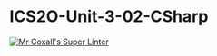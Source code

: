 # ICS2O-Unit-3-02-CSharp

[![Mr Coxall's Super Linter](https://github.com/MikeyGloriani/ICS2O-Unit-3-02-CSharp/workflows/Mr%20Coxall's%20Super%20Linter/badge.svg)](https://github.com/MikeyGloriani/ICS2O-Unit-3-02-CSharp/actions/)
